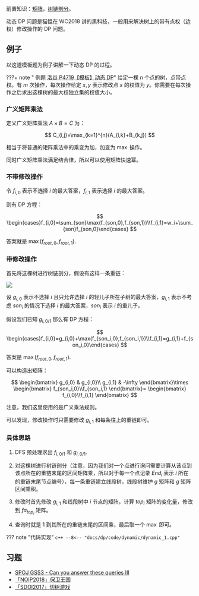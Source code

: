 前置知识：[矩阵](matrix.md)，[树链剖分](hld.md)。

动态 DP 问题是猫锟在 WC2018 讲的黑科技，一般用来解决树上的带有点权（边权）修改操作的 DP 问题。

## 例子

以这道模板题为例子讲解一下动态 DP 的过程。

???+ note " 例题 [洛谷 P4719【模板】动态 DP](https://www.luogu.com.cn/problem/P4719)"
    给定一棵 $n$ 个点的树，点带点权。有 $m$ 次操作，每次操作给定 $x,y$ 表示修改点 $x$ 的权值为 $y$。你需要在每次操作之后求出这棵树的最大权独立集的权值大小。

### 广义矩阵乘法

定义广义矩阵乘法 $A\times B=C$ 为：

$$
C_{i,j}=\max_{k=1}^{n}(A_{i,k}+B_{k,j})
$$

相当于将普通的矩阵乘法中的乘变为加，加变为 $\max$ 操作。

同时广义矩阵乘法满足结合律，所以可以使用矩阵快速幂。

### 不带修改操作

令 $f_{i,0}$ 表示不选择 $i$ 的最大答案，$f_{i,1}$ 表示选择 $i$ 的最大答案。

则有 DP 方程：

$$
\begin{cases}f_{i,0}=\sum_{son}\max(f_{son,0},f_{son,1})\\f_{i,1}=w_i+\sum_{son}f_{son,0}\end{cases}
$$

答案就是 $\max(f_{root,0},f_{root,1})$.

### 带修改操作

首先将这棵树进行树链剖分，假设有这样一条重链：

![](../docs/dp/images/dynamic.png)

设 $g_{i,0}$ 表示不选择 $i$ 且只允许选择 $i$ 的轻儿子所在子树的最大答案，$g_{i,1}$ 表示不考虑 $son_i$ 的情况下选择 $i$ 的最大答案，$son_i$ 表示 $i$ 的重儿子。

假设我们已知 $g_{i,0/1}$ 那么有 DP 方程：

$$
\begin{cases}f_{i,0}=g_{i,0}+\max(f_{son_i,0},f_{son_i,1})\\f_{i,1}=g_{i,1}+f_{son_i,0}\end{cases}
$$

答案是 $\max(f_{root,0},f_{root,1})$.

可以构造出矩阵：

$$
\begin{bmatrix}
g_{i,0} & g_{i,0}\\
g_{i,1} & -\infty
\end{bmatrix}\times 
\begin{bmatrix}
f_{son_i,0}\\f_{son_i,1}
\end{bmatrix}=
\begin{bmatrix}
f_{i,0}\\f_{i,1}
\end{bmatrix}
$$

注意，我们这里使用的是广义乘法规则。

可以发现，修改操作时只需要修改 $g_{i,1}$ 和每条往上的重链即可。

### 具体思路

1.  DFS 预处理求出 $f_{i,0/1}$ 和 $g_{i,0/1}$.

2.  对这棵树进行树链剖分（注意，因为我们对一个点进行询问需要计算从该点到该点所在的重链末尾的区间矩阵乘，所以对于每一个点记录 $End_i$ 表示 $i$ 所在的重链末尾节点编号），每一条重链建立线段树，线段树维护 $g$ 矩阵和 $g$ 矩阵区间乘积。

3.  修改时首先修改 $g_{i,1}$ 和线段树中 $i$ 节点的矩阵，计算 $top_i$ 矩阵的变化量，修改到 $fa_{top_i}$ 矩阵。

4.  查询时就是 1 到其所在的重链末尾的区间乘，最后取一个 $\max$ 即可。

??? note "代码实现"
    ```c++
    --8<-- "docs/dp/code/dynamic/dynamic_1.cpp"
    ```

## 习题

-   [SPOJ GSS3 - Can you answer these queries III](https://www.spoj.com/problems/GSS3/)
-   [「NOIP2018」保卫王国](https://loj.ac/p/2955)
-   [「SDOI2017」切树游戏](https://loj.ac/p/2269)
